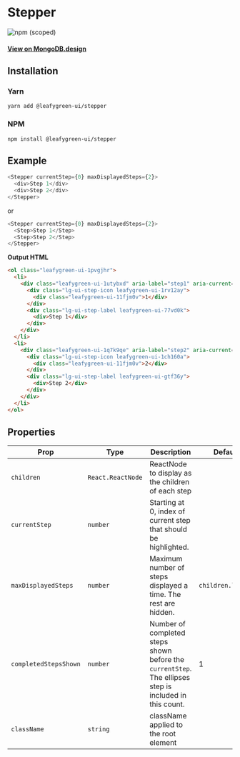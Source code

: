 # Stepper

![npm (scoped)](https://img.shields.io/npm/v/@leafygreen-ui/stepper.svg)

#### [View on MongoDB.design](https://www.mongodb.design/component/stepper/example/)

## Installation

### Yarn

```shell
yarn add @leafygreen-ui/stepper
```

### NPM

```shell
npm install @leafygreen-ui/stepper
```

## Example

```js
<Stepper currentStep={0} maxDisplayedSteps={2}>
  <div>Step 1</div>
  <div>Step 2</div>
</Stepper>
```

or

```js
<Stepper currentStep={0} maxDisplayedSteps={2}>
  <Step>Step 1</Step>
  <Step>Step 2</Step>
</Stepper>
```

**Output HTML**

```html
<ol class="leafygreen-ui-1pvgjhr">
  <li>
    <div class="leafygreen-ui-1utybxd" aria-label="step1" aria-current="step">
      <div class="lg-ui-step-icon leafygreen-ui-1rv12ay">
        <div class="leafygreen-ui-11fjm0v">1</div>
      </div>
      <div class="lg-ui-step-label leafygreen-ui-77vd0k">
        <div>Step 1</div>
      </div>
    </div>
  </li>
  <li>
    <div class="leafygreen-ui-1q7k9qe" aria-label="step2" aria-current="false">
      <div class="lg-ui-step-icon leafygreen-ui-1ch160a">
        <div class="leafygreen-ui-11fjm0v">2</div>
      </div>
      <div class="lg-ui-step-label leafygreen-ui-gtf36y">
        <div>Step 2</div>
      </div>
    </div>
  </li>
</ol>
```

## Properties

| Prop                  | Type              | Description                                                                                            | Default           |
| --------------------- | ----------------- | ------------------------------------------------------------------------------------------------------ | ----------------- |
| `children`            | `React.ReactNode` | ReactNode to display as the children of each step                                                      |                   |
| `currentStep`         | `number`          | Starting at 0, index of current step that should be highlighted.                                       |                   |
| `maxDisplayedSteps`   | `number`          | Maximum number of steps displayed a time. The rest are hidden.                                         | `children.length` |
| `completedStepsShown` | `number`          | Number of completed steps shown before the `currentStep`. The ellipses step is included in this count. | 1                 |
| `className`           | `string`          | className applied to the root element                                                                  |                   |
